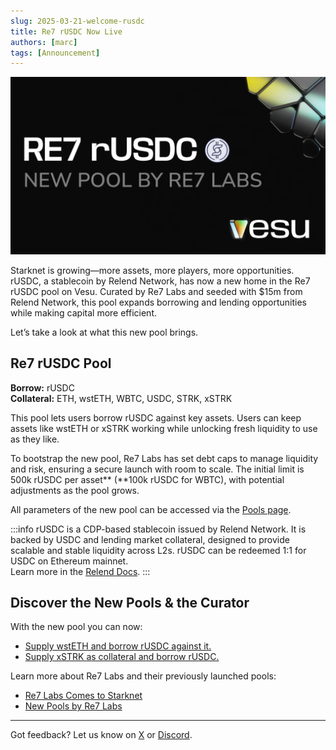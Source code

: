 ```yaml
---
slug: 2025-03-21-welcome-rusdc
title: Re7 rUSDC Now Live
authors: [marc]
tags: [Announcement]
---
```


![Welcome rUSDC on Starknet](rUSDC-on-Starknet.png)


Starknet is growing—more assets, more players, more opportunities. rUSDC, a stablecoin by Relend Network, has now a new home in the Re7 rUSDC pool on Vesu. Curated by Re7 Labs and seeded with $15m from Relend Network, this pool expands borrowing and lending opportunities while making capital more efficient.

Let’s take a look at what this new pool brings.


## Re7 rUSDC Pool

**Borrow:** rUSDC  
**Collateral:** ETH, wstETH, WBTC, USDC, STRK, xSTRK  

This pool lets users borrow rUSDC against key assets. Users can keep assets like wstETH or xSTRK working while unlocking fresh liquidity to use as they like.

To bootstrap the new pool, Re7 Labs has set debt caps to manage liquidity and risk, ensuring a secure launch with room to scale. The initial limit is 500k rUSDC per asset** (**100k rUSDC for WBTC), with potential adjustments as the pool grows.

All parameters of the new pool can be accessed via the [Pools page](https://vesu.xyz/pools).

:::info
rUSDC is a CDP-based stablecoin issued by Relend Network. It is backed by USDC and lending market collateral, designed to provide scalable and stable liquidity across L2s. rUSDC can be redeemed 1:1 for USDC on Ethereum mainnet.  
Learn more in the [Relend Docs](https://docs.relend.network/).
:::


## Discover the New Pools & the Curator

With the new pool you can now:

- [Supply wstETH and borrow rUSDC against it.](https://vesu.xyz/borrow?form=true&poolId=0x3de03fafe6120a3d21dc77e101de62e165b2cdfe84d12540853bd962b970f99&collateralAddress=0x0057912720381af14b0e5c87aa4718ed5e527eab60b3801ebf702ab09139e38b&debtAddress=0x02019e47a0bc54ea6b4853c6123ffc8158ea3ae2af4166928b0de6e89f06de6c)
- [Supply xSTRK as collateral and borrow rUSDC.](https://vesu.xyz/borrow?form=true&poolId=0x3de03fafe6120a3d21dc77e101de62e165b2cdfe84d12540853bd962b970f99&collateralAddress=0x028d709c875c0ceac3dce7065bec5328186dc89fe254527084d1689910954b0a&debtAddress=0x02019e47a0bc54ea6b4853c6123ffc8158ea3ae2af4166928b0de6e89f06de6c)


Learn more about Re7 Labs and their previously launched pools:

- [Re7 Labs Comes to Starknet](https://docs.vesu.xyz/blog/2024-11-27-welcome-re7)
- [New Pools by Re7 Labs](https://docs.vesu.xyz/blog/2025-02-06-new-pools-by-re7)

---

Got feedback? Let us know on [X](https://x.com/vesuxyz) or [Discord](https://discord.com/invite/G9Gxgujj8T).